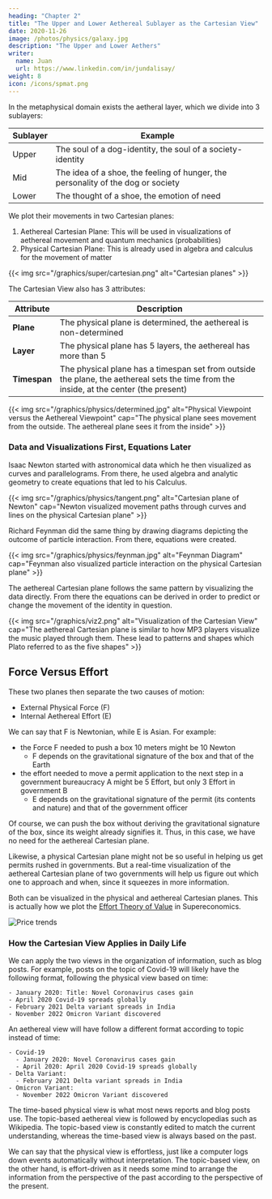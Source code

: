 ```yaml
---
heading: "Chapter 2"
title: "The Upper and Lower Aethereal Sublayer as the Cartesian View"
date: 2020-11-26
image: /photos/physics/galaxy.jpg
description: "The Upper and Lower Aethers"
writer:
  name: Juan
  url: https://www.linkedin.com/in/jundalisay/
weight: 8
icon: /icons/spmat.png
---
```



In the metaphysical domain exists the aetheral layer, which we divide into 3 sublayers:

Sublayer | Example
--- | ---
Upper | The soul of a dog-identity, the soul of a society-identity 
Mid | The idea of a shoe, the feeling of hunger, the personality of the dog or society 
Lower | The thought of a shoe, the emotion of need

<!-- 1. Physical: Your physical shoes, breakfast, dog, and country go here
2. Aethereal:  go here  -->

We plot their movements in two Cartesian planes:

1. Aethereal Cartesian Plane: This will be used in visualizations of aethereal movement and quantum mechanics (probabilities) 
2. Physical Cartesian Plane: This is already used in algebra and calculus for the movement of matter

{{< img src="/graphics/super/cartesian.png" alt="Cartesian planes" >}}


The Cartesian View also has 3 attributes:

Attribute | Description
--- | ---
**Plane** | The physical plane is determined, the aethereal is non-determined
**Layer** | The physical plane has 5 layers, the aethereal has more than 5
**Timespan** | The physical plane has a timespan set from outside the plane, the aethereal sets the time from the inside, at the center (the present)


{{< img src="/graphics/physics/determined.jpg" alt="Physical Viewpoint versus the Aethereal Viewpoint" cap="The physical plane sees movement from the outside. The aethereal plane sees it from the inside" >}}


### Data and Visualizations First, Equations Later

Isaac Newton started with astronomical data which he then visualized as curves and parallelograms. From there, he used algebra and analytic geometry to create equations that led to his Calculus.


{{< img src="/graphics/physics/tangent.png" alt="Cartesian plane of Newton" cap="Newton visualized movement paths through curves and lines on the physical Cartesian plane" >}}

Richard Feynman did the same thing by drawing diagrams depicting the outcome of particle interaction. From there, equations were created. 


{{< img src="/graphics/physics/feynman.jpg" alt="Feynman Diagram" cap="Feynman also visualized particle interaction on the physical Cartesian plane" >}}

The aethereal Cartesian plane follows the same pattern by visualizing the data directly. From there the equations can be derived in order to predict or change the movement of the identity in question. 

{{< img src="/graphics/viz2.png" alt="Visualization of the Cartesian View" cap="The aethereal Cartesian plane is similar to how MP3 players visualize the music played through them. These lead to patterns and shapes which Plato referred to as the five shapes" >}}


## Force Versus Effort

These two planes then separate the two causes of motion:
- External Physical Force (F)
- Internal Aethereal Effort (E)

We can say that F is Newtonian, while E is Asian. For example:
- the Force F needed to push a box 10 meters might be 10 Newton
  - F depends on the gravitational signature of the box and that of the Earth
- the effort needed to move a permit application to the next step in a government bureaucracy A might be 5 Effort, but only 3 Effort in government B
  - E depends on the gravitational signature of the permit (its contents and nature) and that of the government officer

Of course, we can push the box without deriving the gravitational signature of the box, since its weight already signifies it. Thus, in this case, we have no need for the aethereal Cartesian plane. 

Likewise, a physical Cartesian plane might not be so useful in helping us get permits rushed in governments. But a real-time visualization of the aethereal Cartesian plane of two governments will help us figure out which one to approach and when, since it squeezes in more information. 

Both can be visualized in the physical and aethereal Cartesian planes. This is actually how we plot the [Effort Theory of Value](/social/economics/principles/part-2/chapter-01b/) in Supereconomics. 

![Price trends](/graphics/qoaprices.png) 


### How the Cartesian View Applies in Daily Life

We can apply the two views in the organization of information, such as blog posts. For example, posts on the topic of Covid-19 will likely have the following format, following the physical view based on time:

    - January 2020: Title: Novel Coronavirus cases gain
    - April 2020 Covid-19 spreads globally
    - February 2021 Delta variant spreads in India
    - November 2022 Omicron Variant discovered

An aethereal view will have follow a different format according to topic instead of time: 

    - Covid-19
      - January 2020: Novel Coronavirus cases gain
      - April 2020: April 2020 Covid-19 spreads globally
    - Delta Variant:
      - February 2021 Delta variant spreads in India
    - Omicron Variant:
      - November 2022 Omicron Variant discovered

The time-based physical view is what most news reports and blog posts use. The topic-based aethereal view is followed by encyclopedias such as Wikipedia. The topic-based view is constantly edited to match the current understanding, whereas the time-based view is always based on the past.

We can say that the physical view is effortless, just like a computer logs down events automatically without interpretation. The topic-based view, on the other hand, is effort-driven as it needs some mind to arrange the information from the perspective of the past according to the perspective of the present. 

<!-- The next post will explain the next part of the formula which is the Kepler Tensor which is contained in the Cartesian view. -->
